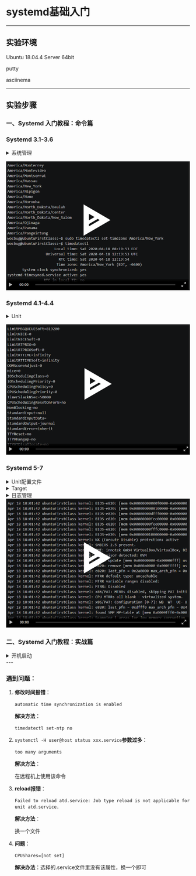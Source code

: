 # systemd基础入门

---

## 实验环境

Ubuntu 18.04.4 Server 64bit

putty

asciinema

---

## 实验步骤

### 一、Systemd 入门教程：命令篇

### Systemd 3.1-3.6 
<details>
<summary>系统管理</summary>

#### 三、系统管理

**3.1 systemctl**
```bash

# 重启系统
$ sudo systemctl reboot

# 关闭系统，切断电源
$ sudo systemctl poweroff

# CPU停止工作
$ sudo systemctl halt

# 暂停系统，按任意键可继续
$ sudo systemctl suspend

# 让系统进入冬眠状态，休眠到硬盘，重新打开无需登录
$ sudo systemctl hibernate

# 让系统进入交互式休眠状态，同时休眠到内存和硬盘，重新打开无需登录
$ sudo systemctl hybrid-sleep

# 启动进入救援状态（单用户状态）
$ sudo systemctl rescue
```

**3.2 systemd-analyze**
systemd-analyze命令用于查看启动耗时
```bash
# 查看启动耗时
$ systemd-analyze 

# 查看每个服务的启动耗时
$ systemd-analyze blame

# 显示瀑布状的启动过程流
$ systemd-analyze critical-chain

# 显示指定服务的启动流
$ systemd-analyze critical-chain atd.service
```

**3.3 hostnamectl**
hostnamectl命令用于查看当前主机的信息。
```bash
# 显示当前主机的信息
$ hostnamectl

# 设置主机名。
$ sudo hostnamectl set-hostname rhel7
```
**3.4 localectl**
localectl命令用于查看本地化设置。
```bash
# 查看本地化设置
$ localectl

# 设置本地化参数。
$ sudo localectl set-locale LANG=en_GB.utf8
$ sudo localectl set-keymap en_GB
```

**3.5 timedatectl**
timedatectl命令用于查看当前时区设置。
```bash
# 查看当前时区设置
$ timedatectl

# 显示所有可用的时区
$ timedatectl list-timezones

# 设置当前时区
$ sudo timedatectl set-timezone America/New_York
$ sudo timedatectl set-time YYYY-MM-DD
$ sudo timedatectl set-time HH:MM:SS
```

**3.6 loginctl**
loginctl命令用于查看当前登录的用户。
```bash
# 列出当前session
$ loginctl list-sessions

# 列出当前登录用户
$ loginctl list-users

# 列出显示指定用户的信息
$ loginctl show-user ruanyf
```
</details>

<a href="https://asciinema.org/a/2f7ma5ZpWAr0tqGSM8AOMeoL8" target="_blank"><img src="./0x03/img/3.2-3.6.png" /></a>



### Systemd 4.1-4.4
<details>
<summary>Unit</summary>

#### 四、Unit
**4.1 含义**
Systemd 可以管理所有系统资源。不同的资源统称为 Unit（单位）。
Unit 一共分成12种。
```bash
Service unit：系统服务
Target unit：多个 Unit 构成的一个组
Device Unit：硬件设备
Mount Unit：文件系统的挂载点
Automount Unit：自动挂载点
Path Unit：文件或路径
Scope Unit：不是由 Systemd 启动的外部进程
Slice Unit：进程组
Snapshot Unit：Systemd 快照，可以切回某个快照
Socket Unit：进程间通信的 socket
Swap Unit：swap 文件
Timer Unit：定时器
```

systemctl list-units命令可以查看当前系统的所有 Unit 。
```bash
# 列出正在运行的 Unit
$ systemctl list-units

# 列出所有Unit，包括没有找到配置文件的或者启动失败的
$ systemctl list-units --all

# 列出所有没有运行的 Unit
$ systemctl list-units --all --state=inactive

# 列出所有加载失败的 Unit
$ systemctl list-units --failed

# 列出所有正在运行的、类型为 service 的 Unit
$ systemctl list-units --type=service
```

**4.2 Unit 的状态**
systemctl status命令用于查看系统状态和单个 Unit 的状态。
```bash
# 显示系统状态
$ systemctl status

# 显示单个 Unit 的状态
$ sysystemctl status bluetooth.service

# 显示远程主机的某个 Unit 的状态
$ systemctl -H root@rhel7.example.com status httpd.service
```
除了status命令，systemctl还提供了三个查询状态的简单方法，主要供脚本内部的判断语句使用。
```bash
# 显示某个 Unit 是否正在运行
$ systemctl is-active application.service

# 显示某个 Unit 是否处于启动失败状态
$ systemctl is-failed application.service

# 显示某个 Unit 服务是否建立了启动链接
$ systemctl is-enabled application.service
```

**4.3 Unit 管理**
对于用户来说，最常用的是下面这些命令，用于启动和停止 Unit（主要是 service）。
```bash
# 立即启动一个服务
$ sudo systemctl start apache.service

# 立即停止一个服务
$ sudo systemctl stop apache.service

# 重启一个服务
$ sudo systemctl restart apache.service

# 杀死一个服务的所有子进程
$ sudo systemctl kill apache.service

# 重新加载一个服务的配置文件
$ sudo systemctl reload apache.service

# 重载所有修改过的配置文件
$ sudo systemctl daemon-reload

# 显示某个 Unit 的所有底层参数
$ systemctl show httpd.service

# 显示某个 Unit 的指定属性的值
$ systemctl show -p CPUShares httpd.service

# 设置某个 Unit 的指定属性
$ sudo systemctl set-property httpd.service CPUShares=500
```

**4.4 依赖关系**
Unit 之间存在依赖关系：A 依赖于 B，就意味着 Systemd 在启动 A 的时候，同时会去启动 B。

systemctl list-dependencies命令列出一个 Unit 的所有依赖。
```bash
$ systemctl list-dependencies nginx.service
```
上面命令的输出结果之中，有些依赖是 Target 类型（详见下文），默认不会展开显示。如果要展开 Target，就需要使用--all参数。

```bash
$ systemctl list-dependencies --all nginx.service
```
</details>

<a href="https://asciinema.org/a/CQBkCCAvLOquYePbbOtOKnCna" target="_blank"><img src="./0x03/img/4.1-4.4.png" /></a>



### Systemd 5-7

<details>
<summary>Unit配置文件</summary>

#### 五、Unit 的配置文件
**5.1 概述**
每一个 Unit 都有一个配置文件。

Systemd 默认从目录/etc/systemd/system/读取配置文件。里面存放的大部分文件都是符号链接，指向真正存放配置文件的目录/usr/lib/systemd/system/。
systemctl enable命令用于在上面两个目录之间，建立符号链接关系。
``$ sudo systemctl enable <文件名>``
如果配置文件里面设置了开机启动，systemctl enable命令相当于激活开机启动。

与之对应的，systemctl disable命令用于在两个目录之间，撤销符号链接关系，相当于撤销开机启动。
``$ sudo systemctl disable <文件名>``

**5.2 配置文件的状态**
systemctl list-unit-files命令用于列出所有配置文件。

```bash
# 列出所有配置文件
$ systemctl list-unit-files

# 列出指定类型的配置文件
$ systemctl list-unit-files --type=service
```
这个命令会输出一个列表。
这个列表显示每个配置文件的状态，一共有四种。
```bash
enabled：已建立启动链接
disabled：没建立启动链接
static：该配置文件没有[Install]部分（无法执行），只能作为其他配置文件的依赖
masked：该配置文件被禁止建立启动链接
```

注意，从配置文件的状态无法看出，该 Unit 是否正在运行。这必须执行前面提到的systemctl status命令。
```bash
$ systemctl status bluetooth.service
```
一旦修改配置文件，就要让 SystemD 重新加载配置文件，然后重新启动，否则修改不会生效。
```bash
$ sudo systemctl daemon-reload
$ sudo systemctl restart httpd.service
```

**5.3 配置文件的格式**
配置文件就是普通的文本文件，可以用文本编辑器打开。
``systemctl cat <文件名>``命令可以查看配置文件的内容。
配置文件分成几个区块，每个区块的第一行，是用方括号表示的区别名，比如[ Unit ]。注意，配置文件的区块名和字段名，都是大小写敏感的。
每个区块内部是一些等号连接的键值对。

**5.4 配置文件的区块**

[官方文档](https://www.freedesktop.org/software/systemd/man/systemd.unit.html)

[Unit]区块通常是配置文件的第一个区块，用来定义 Unit 的元数据，以及配置与其他 Unit 的关系。它的主要字段如下。
```bash
Description：简短描述
Documentation：文档地址
Requires：当前 Unit 依赖的其他 Unit，如果它们没有运行，当前 Unit 会启动失败
Wants：与当前 Unit 配合的其他 Unit，如果它们没有运行，当前 Unit 不会启动失败
BindsTo：与Requires类似，它指定的 Unit 如果退出，会导致当前 Unit 停止运行
Before：如果该字段指定的 Unit 也要启动，那么必须在当前 Unit 之后启动
After：如果该字段指定的 Unit 也要启动，那么必须在当前 Unit 之前启动
Conflicts：这里指定的 Unit 不能与当前 Unit 同时运行
Condition...：当前 Unit 运行必须满足的条件，否则不会运行
Assert...：当前 Unit 运行必须满足的条件，否则会报启动失败
```

[Install]通常是配置文件的最后一个区块，用来定义如何启动，以及是否开机启动。它的主要字段如下。
```bash
WantedBy：它的值是一个或多个 Target，当前 Unit 激活时（enable）符号链接会放入/etc/systemd/system目录下面以 Target 名 + .wants后缀构成的子目录中
RequiredBy：它的值是一个或多个 Target，当前 Unit 激活时，符号链接会放入/etc/systemd/system目录下面以 Target 名 + .required后缀构成的子目录中
Alias：当前 Unit 可用于启动的别名
Also：当前 Unit 激活（enable）时，会被同时激活的其他 Unit
```

[Service]区块用来 Service 的配置，只有 Service 类型的 Unit 才有这个区块。它的主要字段如下。
```baah
Type：定义启动时的进程行为。它有以下几种值。
Type=simple：默认值，执行ExecStart指定的命令，启动主进程
Type=forking：以 fork 方式从父进程创建子进程，创建后父进程会立即退出
Type=oneshot：一次性进程，Systemd 会等当前服务退出，再继续往下执行
Type=dbus：当前服务通过D-Bus启动
Type=notify：当前服务启动完毕，会通知Systemd，再继续往下执行
Type=idle：若有其他任务执行完毕，当前服务才会运行
ExecStart：启动当前服务的命令
ExecStartPre：启动当前服务之前执行的命令
ExecStartPost：启动当前服务之后执行的命令
ExecReload：重启当前服务时执行的命令
ExecStop：停止当前服务时执行的命令
ExecStopPost：停止当其服务之后执行的命令
RestartSec：自动重启当前服务间隔的秒数
Restart：定义何种情况 Systemd 会自动重启当前服务，可能的值包括always（总是重启）、on-success、on-failure、on-abnormal、on-abort、on-watchdog
TimeoutSec：定义 Systemd 停止当前服务之前等待的秒数
Environment：指定环境变量
```

</details>
<details>
<summary>Target</summary>

#### 六、Target
启动计算机时，需要启动大量 Unit。Systemd 用 Target 解决每一次启动要一一写明本次启动需要哪些 Unit的问题。

Target 就是一个 Unit 组，包含许多相关的 Unit 。启动某个 Target 的时候，Systemd 就会启动里面所有的 Unit。

init启动模式里面，有 RunLevel 的概念，跟 Target 的作用很类似。但是是，多个 RunLevel 不能同时启动，多个Target 可以同时启动。

```bash
# 查看当前系统的所有 Target
$ systemctl list-unit-files --type=target

# 查看一个 Target 包含的所有 Unit
$ systemctl list-dependencies multi-user.target

# 查看启动时的默认 Target
$ systemctl get-default

# 设置启动时的默认 Target
$ sudo systemctl set-default multi-user.target

# 切换 Target 时，默认不关闭前一个 Target 启动的进程，
# systemctl isolate 命令改变这种行为，
# 关闭前一个 Target 里面所有不属于后一个 Target 的进程
$ sudo systemctl isolate multi-user.target
```

</details>
<details>
<summary>日志管理</summary>

#### 七、日志管理
Systemd 统一管理所有 Unit 的启动日志。可以只用journalctl一个命令，查看所有日志（内核日志和应用日志）。日志的配置文件是/etc/systemd/journald.conf。
```bash
# 查看所有日志（默认情况下 ，只保存本次启动的日志）
$ sudo journalctl

# 查看内核日志（不显示应用日志）
$ sudo journalctl -k

# 查看系统本次启动的日志
$ sudo journalctl -b
$ sudo journalctl -b -0

# 查看上一次启动的日志（需更改设置）
$ sudo journalctl -b -1

# 查看指定时间的日志
$ sudo journalctl --since="2012-10-30 18:17:16"
$ sudo journalctl --since "20 min ago"
$ sudo journalctl --since yesterday
$ sudo journalctl --since "2015-01-10" --until "2015-01-11 03:00"
$ sudo journalctl --since 09:00 --until "1 hour ago"

# 显示尾部的最新10行日志
$ sudo journalctl -n

# 显示尾部指定行数的日志
$ sudo journalctl -n 20

# 实时滚动显示最新日志
$ sudo journalctl -f

# 查看指定服务的日志
$ sudo journalctl /usr/lib/systemd/systemd

# 查看指定进程的日志
$ sudo journalctl _PID=1

# 查看某个路径的脚本的日志
$ sudo journalctl /usr/bin/bash

# 查看指定用户的日志
$ sudo journalctl _UID=33 --since today

# 查看某个 Unit 的日志
$ sudo journalctl -u nginx.service
$ sudo journalctl -u nginx.service --since today

# 实时滚动显示某个 Unit 的最新日志
$ sudo journalctl -u nginx.service -f

# 合并显示多个 Unit 的日志
$ journalctl -u nginx.service -u php-fpm.service --since today

# 查看指定优先级（及其以上级别）的日志，共有8级
# 0: emerg
# 1: alert
# 2: crit
# 3: err
# 4: warning
# 5: notice
# 6: info
# 7: debug
$ sudo journalctl -p err -b

# 日志默认分页输出，--no-pager 改为正常的标准输出
$ sudo journalctl --no-pager

# 以 JSON 格式（单行）输出
$ sudo journalctl -b -u nginx.service -o json

# 以 JSON 格式（多行）输出，可读性更好
$ sudo journalctl -b -u nginx.serviceqq
 -o json-pretty

# 显示日志占据的硬盘空间
$ sudo journalctl --disk-usage

# 指定日志文件占据的最大空间
$ sudo journalctl --vacuum-size=1G

# 指定日志文件保存多久
$ sudo journalctl --vacuum-time=1years
```

</details>
<a href="https://asciinema.org/a/JuOc579GetzskWs0ZYsZPtS22" target="_blank">
<img src="./0x03/img/5-7.png" /></a>



### 二、Systemd 入门教程：实战篇

<details>
<summary>开机启动</summary>

#### 一、开机启动
对于那些支持 Systemd 的软件，安装的时候，会自动在/usr/lib/systemd/system目录添加一个配置文件。

如果你想让该软件开机启动，就执行下面的命令（以httpd.service为例）。
``$ sudo systemctl enable httpd``
上面的命令相当于在/etc/systemd/system目录添加一个符号链接，指向/usr/lib/systemd/system里面的httpd.service文件。

这是因为开机时，Systemd只执行/etc/systemd/system目录里面的配置文件。这也意味着，如果把修改后的配置文件放在该目录，就可以达到覆盖原始配置的效果。

</details>
---



### 遇到问题：

1. **修改时间报错**：

   ``automatic time synchronization is enabled``

   **解决方法**：

   ``timedatectl set-ntp no``

2. ``systemctl -H user@host status xxx.service``**参数过多**：

   ``too many arguments``

   **解决方法**：

   在远程机上使用该命令

3. **reload报错**：

   ``Failed to reload atd.service: Job type reload is not applicable for unit atd.service.``

   **解决方法**：

   换一个文件

4. **问题**：

   ``CPUShares=[not set]``

   **解决办法**：选择的.service文件里没有该属性，换一个即可

   